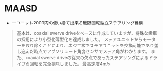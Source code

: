 # MAASD
* 一ユニット2000円の使い捨て出来る無限回転独立ステアリング機構
> 基本は、coaxial swerve driveをベースに作成していますが、特殊な歯車の採用により小型化薄型化を達成しました。
> ステアユニットからモーターを取り除くことにより、ネジ二本でステアユニットを交換可能であり差し込んだ時点でアブソリュート角度センサでステア角がわかります。
>また、coaxial swerve driveの従来の欠点であったステアリングによるドライブの回転を完全排除しました。
> 最高速度4m/s

